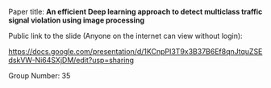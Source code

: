 
Paper title:
**An efficient Deep learning approach to detect multiclass traffic signal violation using image processing**



Public link to the slide (Anyone on the internet can view without login):

https://docs.google.com/presentation/d/1KCnpPI3T9x3B37B6Ef8qnJtquZSEdskVW-Ni64SXjDM/edit?usp=sharing



Group Number:
35
